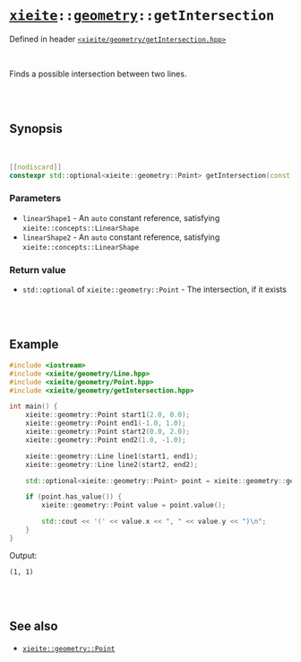 # [`xieite`](../../README.md)`::`[`geometry`](../../docs/geometry.md)`::getIntersection`
Defined in header [`<xieite/geometry/getIntersection.hpp>`](../../include/xieite/geometry/getIntersection.hpp)

<br/>

Finds a possible intersection between two lines.

<br/><br/>

## Synopsis

<br/>

```cpp
[[nodiscard]]
constexpr std::optional<xieite::geometry::Point> getIntersection(const xieite::concepts::LinearShape auto& linearShape1, const xieite::concepts::LinearShape auto& linearShape2) noexcept;
```
### Parameters
- `linearShape1` - An `auto` constant reference, satisfying `xieite::concepts::LinearShape`
- `linearShape2` - An `auto` constant reference, satisfying `xieite::concepts::LinearShape`
### Return value
- `std::optional` of `xieite::geometry::Point` - The intersection, if it exists

<br/><br/>

## Example
```cpp
#include <iostream>
#include <xieite/geometry/Line.hpp>
#include <xieite/geometry/Point.hpp>
#include <xieite/geometry/getIntersection.hpp>

int main() {
	xieite::geometry::Point start1(2.0, 0.0);
	xieite::geometry::Point end1(-1.0, 1.0);
	xieite::geometry::Point start2(0.0, 2.0);
	xieite::geometry::Point end2(1.0, -1.0);

	xieite::geometry::Line line1(start1, end1);
	xieite::geometry::Line line2(start2, end2);

	std::optional<xieite::geometry::Point> point = xieite::geometry::getIntersection(line1, line2);

	if (point.has_value()) {
		xieite::geometry::Point value = point.value();

		std::cout << '(' << value.x << ", " << value.y << ")\n";
	}
}
```
Output:
```
(1, 1)
```

<br/><br/>

## See also
- [`xieite::geometry::Point`](../../docs/geometry/Point.md)
